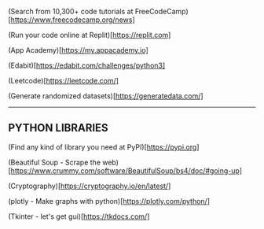(Search from 10,300+ code tutorials at FreeCodeCamp)[https://www.freecodecamp.org/news]

(Run your code online at Replit)[https://replit.com]

(App Academy)[https://my.appacademy.io]

(Edabit)[https://edabit.com/challenges/python3]

(Leetcode)[https://leetcode.com/]

(Generate randomized datasets)[https://generatedata.com/]

---------------------
## PYTHON LIBRARIES

(Find any kind of library you need at PyPI)[https://pypi.org]

(Beautiful Soup - Scrape the web)[https://www.crummy.com/software/BeautifulSoup/bs4/doc/#going-up]

(Cryptography)[https://cryptography.io/en/latest/]

(plotly - Make graphs with python)[https://plotly.com/python/]

(Tkinter - let's get gui)[https://tkdocs.com/]
